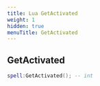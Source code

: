 ```yaml
---
title: Lua GetActivated
weight: 1
hidden: true
menuTitle: GetActivated
---
```

## GetActivated
```lua
spell:GetActivated(); -- int
```
